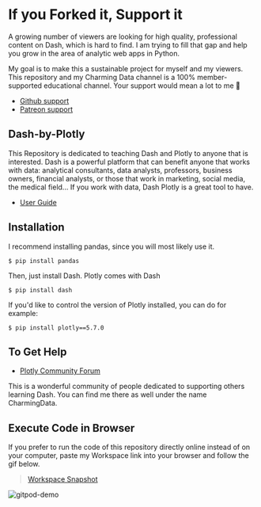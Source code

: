 # If you Forked it, Support it
A growing number of viewers are looking for high quality, professional content on Dash, which is hard to find. I am trying to fill that gap and help you grow in the area of analytic web apps in Python. 

My goal is to make this a sustainable project for myself and my viewers. This repository and my Charming Data channel is a 100% member-supported educational channel. Your support would mean a lot to me 🙏 
 - [Github support](https://github.com/sponsors/Coding-with-Adam)
 - [Patreon support](https://www.patreon.com/charmingdata)

## Dash-by-Plotly
This Repository is dedicated to teaching Dash and Plotly to anyone that is interested. 
Dash is a powerful platform that can benefit anyone that works with data: analytical consultants, data analysts, professors, 
business owners, financial analysts, or those that work in marketing, social media, the medical field... If you work with data, Dash Plotly is a great tool to have.

 - [User Guide](https://dash-docs.herokuapp.com/introduction)

## Installation
I recommend installing pandas, since you will most likely use it.

    $ pip install pandas
    
Then, just install Dash. Plotly comes with Dash

    $ pip install dash
    
If you'd like to control the version of Plotly installed, you can do for example:

    $ pip install plotly==5.7.0
    
## To Get Help
 - [Plotly Community Forum](https://community.plotly.com/)

This is a wonderful community of people dedicated to supporting others learning Dash. You can find me there as well under the name CharmingData.

## Execute Code in Browser
If you prefer to run the code of this repository directly online instead of on your computer, paste my Workspace link into your browser and follow the gif below. 

> [Workspace Snapshot](https://gitpod.io#snapshot/1ff675a6-2270-405c-ade8-285cc3a049e8)

![gitpod-demo](https://user-images.githubusercontent.com/32049495/167286451-f53e5e40-b5eb-4fc6-ad53-f7ca0e660942.gif)

